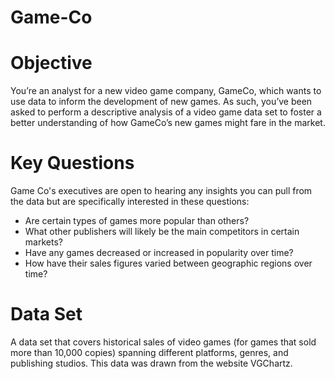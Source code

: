 # Game-Co
# Objective
 You’re an analyst for a new video game company, GameCo, which wants to
 use data to inform the development of new games. As such, you’ve been
 asked to perform a descriptive analysis of a video game data set to foster a
 better understanding of how GameCo’s new games might fare in the market.
 # Key Questions
 Game Co's executives are open to hearing any insights you can pull from the data but
 are specifically interested in these questions:
 * Are certain types of games more popular than others?
 * What other publishers will likely be the main competitors in certain markets?
 * Have any games decreased or increased in popularity over time?
 * How have their sales figures varied between geographic regions over time?
# Data Set
 A data set that covers historical sales of video games (for games that sold more than 10,000 copies) spanning different
 platforms, genres, and publishing studios. This data was drawn from the website
 VGChartz.
